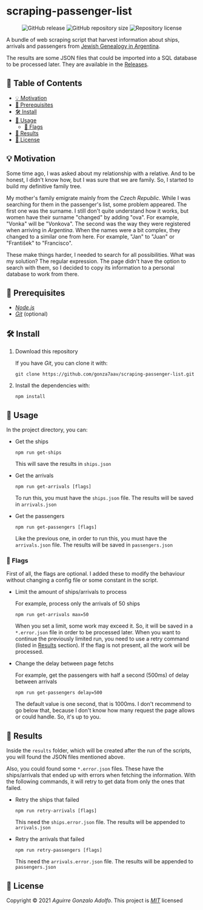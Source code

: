 # scraping-passenger-list

<div align='center'>

![GitHub release](https://img.shields.io/github/v/release/gonza7aav/scraping-passenger-list?color=critical&label=database)
![GitHub repository size](https://img.shields.io/github/repo-size/gonza7aav/scraping-passenger-list?label=size&color=informational)
![Repository license](https://img.shields.io/github/license/gonza7aav/scraping-passenger-list?color=informational)

</div>

<!-- summary -->

A bundle of web scraping script that harvest information about ships, arrivals and passengers from [Jewish Genealogy in Argentina](https://www.hebrewsurnames.com/).

The results are some JSON files that could be imported into a SQL database to be processed later. They are available in the [Releases](https://github.com/gonza7aav/scraping-passenger-list/releases).

## 📑 Table of Contents

- [💡 Motivation](#💡-Motivation)
- [🚧 Prerequisites](#🚧-Prerequisites)
- [🛠️ Install](#🛠️-Install)
- [🚀 Usage](#🚀-Usage)
  - [🚩 Flags](#🚩-Flags)
- [📂 Results](#📂-Results)
- [📝 License](#📝-License)

## 💡 Motivation

Some time ago, I was asked about my relationship with a relative. And to be honest, I didn't know how, but I was sure that we are family. So, I started to build my definitive family tree.

My mother's family emigrate mainly from the _Czech Republic_. While I was searching for them in the passenger's list, some problem appeared. The first one was the surname. I still don't quite understand how it works, but women have their surname "changed" by adding "ova". For example, "Vonka" will be "Vonkova". The second was the way they were registered when arriving in _Argentina_. When the names were a bit complex, they changed to a similar one from here. For example, "Jan" to "Juan" or "František" to "Francisco".

These make things harder, I needed to search for all possibilities. What was my solution? The regular expression. The page didn't have the option to search with them, so I decided to copy its information to a personal database to work from there.

## 🚧 Prerequisites

- _[Node.js](https://nodejs.org/en/)_
- _[Git](https://git-scm.com/)_ (optional)

## 🛠️ Install

1. Download this repository

   If you have _Git_, you can clone it with:

   ```console
   git clone https://github.com/gonza7aav/scraping-passenger-list.git
   ```

2. Install the dependencies with:

   ```console
   npm install
   ```

## 🚀 Usage

In the project directory, you can:

- Get the ships

  ```console
  npm run get-ships
  ```

  This will save the results in `ships.json`

- Get the arrivals

  ```console
  npm run get-arrivals [flags]
  ```

  To run this, you must have the `ships.json` file. The results will be saved in `arrivals.json`

- Get the passengers

  ```console
  npm run get-passengers [flags]
  ```

  Like the previous one, in order to run this, you must have the `arrivals.json` file. The results will be saved in `passengers.json`

### 🚩 Flags

First of all, the flags are optional. I added these to modify the behaviour without changing a config file or some constant in the script.

- Limit the amount of ships/arrivals to process

  For example, process only the arrivals of 50 ships

  ```console
  npm run get-arrivals max=50
  ```

  When you set a limit, some work may exceed it. So, it will be saved in a `*.error.json` file in order to be processed later. When you want to continue the previously limited run, you need to use a retry command (listed in [Results](#📂-Results) section). If the flag is not present, all the work will be processed.

- Change the delay between page fetchs

  For example, get the passengers with half a second (500ms) of delay between arrivals

  ```console
  npm run get-passengers delay=500
  ```

  The default value is one second, that is 1000ms. I don't recommend to go below that, because I don't know how many request the page allows or could handle. So, it's up to you.

## 📂 Results

Inside the `results` folder, which will be created after the run of the scripts, you will found the JSON files mentioned above.

Also, you could found some `*.error.json` files. These have the ships/arrivals that ended up with errors when fetching the information. With the following commands, it will retry to get data from only the ones that failed.

- Retry the ships that failed

  ```console
  npm run retry-arrivals [flags]
  ```

  This need the `ships.error.json` file. The results will be appended to `arrivals.json`

- Retry the arrivals that failed

  ```console
  npm run retry-passengers [flags]
  ```

  This need the `arrivals.error.json` file. The results will be appended to `passengers.json`

## 📝 License

Copyright © 2021 _Aguirre Gonzalo Adolfo_.
This project is _[MIT](LICENSE)_ licensed
